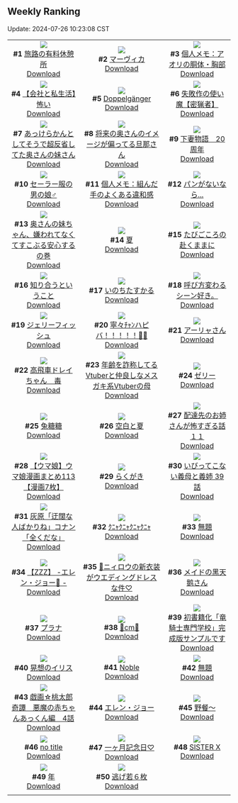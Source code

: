 ## Weekly Ranking
Update: 2024-07-26 10:23:08 CST

|      |      |      |
| :----: | :----: | :----: |
| ![](https://i.pixiv.re/c/240x480/img-master/img/2024/07/19/07/30/01/120658373_p0_master1200.jpg)<br>**#1** [旅路の有料休憩所](https://www.pixiv.net/artworks/120658373)<br>[Download](https://i.pixiv.re/img-original/img/2024/07/19/07/30/01/120658373_p0.jpg) | ![](https://i.pixiv.re/c/240x480/img-master/img/2024/07/18/00/00/22/120624749_p0_master1200.jpg)<br>**#2** [マーヴィカ](https://www.pixiv.net/artworks/120624749)<br>[Download](https://i.pixiv.re/img-original/img/2024/07/18/00/00/22/120624749_p0.jpg) | ![](https://i.pixiv.re/c/240x480/img-master/img/2024/07/18/06/00/10/120630717_p0_master1200.jpg)<br>**#3** [個人メモ：アオリの胴体・胸部](https://www.pixiv.net/artworks/120630717)<br>[Download](https://i.pixiv.re/img-original/img/2024/07/18/06/00/10/120630717_p0.jpg) |
| ![](https://i.pixiv.re/c/240x480/img-master/img/2024/07/19/12/00/12/120661725_p0_master1200.jpg)<br>**#4** [【会社と私生活】怖い](https://www.pixiv.net/artworks/120661725)<br>[Download](https://i.pixiv.re/img-original/img/2024/07/19/12/00/12/120661725_p0.jpg) | ![](https://i.pixiv.re/c/240x480/img-master/img/2024/07/20/00/56/03/120680672_p0_master1200.jpg)<br>**#5** [Doppelgänger](https://www.pixiv.net/artworks/120680672)<br>[Download](https://i.pixiv.re/img-original/img/2024/07/20/00/56/03/120680672_p0.png) | ![](https://i.pixiv.re/c/240x480/img-master/img/2024/07/20/10/52/20/120688999_p0_master1200.jpg)<br>**#6** [失敗作の使い魔【密猟者】](https://www.pixiv.net/artworks/120688999)<br>[Download](https://i.pixiv.re/img-original/img/2024/07/20/10/52/20/120688999_p0.png) |
| ![](https://i.pixiv.re/c/240x480/img-master/img/2024/07/19/00/06/11/120651804_p0_master1200.jpg)<br>**#7** [あっけらかんとしてそうで超反省してた奥さんの妹さん](https://www.pixiv.net/artworks/120651804)<br>[Download](https://i.pixiv.re/img-original/img/2024/07/19/00/06/11/120651804_p0.jpg) | ![](https://i.pixiv.re/c/240x480/img-master/img/2024/07/18/00/28/02/120625211_p0_master1200.jpg)<br>**#8** [将来の奥さんのイメージが偏ってる旦那さん](https://www.pixiv.net/artworks/120625211)<br>[Download](https://i.pixiv.re/img-original/img/2024/07/18/00/28/02/120625211_p0.jpg) | ![](https://i.pixiv.re/c/240x480/img-master/img/2024/07/19/07/31/47/120658411_p0_master1200.jpg)<br>**#9** [下妻物語　20周年](https://www.pixiv.net/artworks/120658411)<br>[Download](https://i.pixiv.re/img-original/img/2024/07/19/07/31/47/120658411_p0.jpg) |
| ![](https://i.pixiv.re/c/240x480/img-master/img/2024/07/18/11/54/20/120635002_p0_master1200.jpg)<br>**#10** [セーラー服の男の娘♂](https://www.pixiv.net/artworks/120635002)<br>[Download](https://i.pixiv.re/img-original/img/2024/07/18/11/54/20/120635002_p0.png) | ![](https://i.pixiv.re/c/240x480/img-master/img/2024/07/20/06/00/11/120684873_p0_master1200.jpg)<br>**#11** [個人メモ：組んだ手のよくある違和感](https://www.pixiv.net/artworks/120684873)<br>[Download](https://i.pixiv.re/img-original/img/2024/07/20/06/00/11/120684873_p0.jpg) | ![](https://i.pixiv.re/c/240x480/img-master/img/2024/07/19/18/00/15/120667845_p0_master1200.jpg)<br>**#12** [パンがないなら...](https://www.pixiv.net/artworks/120667845)<br>[Download](https://i.pixiv.re/img-original/img/2024/07/19/18/00/15/120667845_p0.png) |
| ![](https://i.pixiv.re/c/240x480/img-master/img/2024/07/19/20/07/08/120671220_p0_master1200.jpg)<br>**#13** [奥さんの妹ちゃん、嫌われてなくてすこぶる安心するの巻](https://www.pixiv.net/artworks/120671220)<br>[Download](https://i.pixiv.re/img-original/img/2024/07/19/20/07/08/120671220_p0.jpg) | ![](https://i.pixiv.re/c/240x480/img-master/img/2024/07/19/00/00/08/120651334_p0_master1200.jpg)<br>**#14** [夏](https://www.pixiv.net/artworks/120651334)<br>[Download](https://i.pixiv.re/img-original/img/2024/07/19/00/00/08/120651334_p0.jpg) | ![](https://i.pixiv.re/c/240x480/img-master/img/2024/07/19/18/55/08/120669227_p0_master1200.jpg)<br>**#15** [たびごころの赴くままに](https://www.pixiv.net/artworks/120669227)<br>[Download](https://i.pixiv.re/img-original/img/2024/07/19/18/55/08/120669227_p0.jpg) |
| ![](https://i.pixiv.re/c/240x480/img-master/img/2024/07/20/19/44/29/120700490_p0_master1200.jpg)<br>**#16** [知り合うということ](https://www.pixiv.net/artworks/120700490)<br>[Download](https://i.pixiv.re/img-original/img/2024/07/20/19/44/29/120700490_p0.jpg) | ![](https://i.pixiv.re/c/240x480/img-master/img/2024/07/20/00/00/30/120678617_p0_master1200.jpg)<br>**#17** [いのちたすかる](https://www.pixiv.net/artworks/120678617)<br>[Download](https://i.pixiv.re/img-original/img/2024/07/20/00/00/30/120678617_p0.jpg) | ![](https://i.pixiv.re/c/240x480/img-master/img/2024/07/18/06/48/21/120631090_p0_master1200.jpg)<br>**#18** [呼び方変わるシーン好き。](https://www.pixiv.net/artworks/120631090)<br>[Download](https://i.pixiv.re/img-original/img/2024/07/18/06/48/21/120631090_p0.jpg) |
| ![](https://i.pixiv.re/c/240x480/img-master/img/2024/07/18/20/30/05/120644799_p0_master1200.jpg)<br>**#19** [ジェリーフィッシュ](https://www.pixiv.net/artworks/120644799)<br>[Download](https://i.pixiv.re/img-original/img/2024/07/18/20/30/05/120644799_p0.png) | ![](https://i.pixiv.re/c/240x480/img-master/img/2024/07/20/00/00/01/120678469_p0_master1200.jpg)<br>**#20** [寧々ﾁｬﾝハピバ！！！！！🎂🎉](https://www.pixiv.net/artworks/120678469)<br>[Download](https://i.pixiv.re/img-original/img/2024/07/20/00/00/01/120678469_p0.jpg) | ![](https://i.pixiv.re/c/240x480/img-master/img/2024/07/19/00/02/41/120651659_p0_master1200.jpg)<br>**#21** [アーリャさん](https://www.pixiv.net/artworks/120651659)<br>[Download](https://i.pixiv.re/img-original/img/2024/07/19/00/02/41/120651659_p0.png) |
| ![](https://i.pixiv.re/c/240x480/img-master/img/2024/07/18/09/11/00/120632866_p0_master1200.jpg)<br>**#22** [高飛車ドレイちゃん　毒](https://www.pixiv.net/artworks/120632866)<br>[Download](https://i.pixiv.re/img-original/img/2024/07/18/09/11/00/120632866_p0.png) | ![](https://i.pixiv.re/c/240x480/img-master/img/2024/07/19/21/08/16/120673010_p0_master1200.jpg)<br>**#23** [年齢を詐称してるVtuberと仲良しなメスガキ系Vtuberの母](https://www.pixiv.net/artworks/120673010)<br>[Download](https://i.pixiv.re/img-original/img/2024/07/19/21/08/16/120673010_p0.png) | ![](https://i.pixiv.re/c/240x480/img-master/img/2024/07/19/20/30/03/120671825_p0_master1200.jpg)<br>**#24** [ゼリー](https://www.pixiv.net/artworks/120671825)<br>[Download](https://i.pixiv.re/img-original/img/2024/07/19/20/30/03/120671825_p0.png) |
| ![](https://i.pixiv.re/c/240x480/img-master/img/2024/07/19/18/03/10/120668043_p0_master1200.jpg)<br>**#25** [兔糖糖](https://www.pixiv.net/artworks/120668043)<br>[Download](https://i.pixiv.re/img-original/img/2024/07/19/18/03/10/120668043_p0.jpg) | ![](https://i.pixiv.re/c/240x480/img-master/img/2024/07/19/19/30/12/120670172_p0_master1200.jpg)<br>**#26** [空白と夏](https://www.pixiv.net/artworks/120670172)<br>[Download](https://i.pixiv.re/img-original/img/2024/07/19/19/30/12/120670172_p0.png) | ![](https://i.pixiv.re/c/240x480/img-master/img/2024/07/18/12/00/36/120635204_p0_master1200.jpg)<br>**#27** [配達先のお姉さんが怖すぎる話１１](https://www.pixiv.net/artworks/120635204)<br>[Download](https://i.pixiv.re/img-original/img/2024/07/18/12/00/36/120635204_p0.jpg) |
| ![](https://i.pixiv.re/c/240x480/img-master/img/2024/07/19/00/43/58/120652920_p0_master1200.jpg)<br>**#28** [【ウマ娘】ウマ娘漫画まとめ113【漫画7枚】](https://www.pixiv.net/artworks/120652920)<br>[Download](https://i.pixiv.re/img-original/img/2024/07/19/00/43/58/120652920_p0.jpg) | ![](https://i.pixiv.re/c/240x480/img-master/img/2024/07/19/00/55/27/120653168_p0_master1200.jpg)<br>**#29** [らくがき](https://www.pixiv.net/artworks/120653168)<br>[Download](https://i.pixiv.re/img-original/img/2024/07/19/00/55/27/120653168_p0.jpg) | ![](https://i.pixiv.re/c/240x480/img-master/img/2024/07/20/00/05/59/120679121_p0_master1200.jpg)<br>**#30** [いびってこない義母と義姉  39話](https://www.pixiv.net/artworks/120679121)<br>[Download](https://i.pixiv.re/img-original/img/2024/07/20/00/05/59/120679121_p0.jpg) |
| ![](https://i.pixiv.re/c/240x480/img-master/img/2024/07/19/17/45/31/120667514_p0_master1200.jpg)<br>**#31** [灰原「迂闊な人ばかりね」コナン「全くだな」](https://www.pixiv.net/artworks/120667514)<br>[Download](https://i.pixiv.re/img-original/img/2024/07/19/17/45/31/120667514_p0.jpg) | ![](https://i.pixiv.re/c/240x480/img-master/img/2024/07/18/23/46/02/120650909_master1200.jpg)<br>**#32** [ｸﾆｬｸﾆｬｸﾆｬｸﾆｬ](https://www.pixiv.net/artworks/120650909)<br>[Download](https://www.pixiv.net/artworks/120650909) | ![](https://i.pixiv.re/c/240x480/img-master/img/2024/07/20/02/43/51/120682712_p0_master1200.jpg)<br>**#33** [無題](https://www.pixiv.net/artworks/120682712)<br>[Download](https://i.pixiv.re/img-original/img/2024/07/20/02/43/51/120682712_p0.jpg) |
| ![](https://i.pixiv.re/c/240x480/img-master/img/2024/07/19/17/30/04/120667198_p0_master1200.jpg)<br>**#34** [【ZZZ】 -エレン・ジョー🦈 -](https://www.pixiv.net/artworks/120667198)<br>[Download](https://i.pixiv.re/img-original/img/2024/07/19/17/30/04/120667198_p0.jpg) | ![](https://i.pixiv.re/c/240x480/img-master/img/2024/07/18/00/01/03/120624882_p0_master1200.jpg)<br>**#35** [🙂ニィロウの新衣装がウエディングドレスな件♡](https://www.pixiv.net/artworks/120624882)<br>[Download](https://i.pixiv.re/img-original/img/2024/07/18/00/01/03/120624882_p0.jpg) | ![](https://i.pixiv.re/c/240x480/img-master/img/2024/07/19/18/00/09/120667816_p0_master1200.jpg)<br>**#36** [メイドの黑天鹅さん](https://www.pixiv.net/artworks/120667816)<br>[Download](https://i.pixiv.re/img-original/img/2024/07/19/18/00/09/120667816_p0.jpg) |
| ![](https://i.pixiv.re/c/240x480/img-master/img/2024/07/18/00/00/24/120624756_p0_master1200.jpg)<br>**#37** [プラナ](https://www.pixiv.net/artworks/120624756)<br>[Download](https://i.pixiv.re/img-original/img/2024/07/18/00/00/24/120624756_p0.jpg) | ![](https://i.pixiv.re/c/240x480/img-master/img/2024/07/19/21/34/10/120673766_p0_master1200.jpg)<br>**#38** [🔹cm🔹](https://www.pixiv.net/artworks/120673766)<br>[Download](https://i.pixiv.re/img-original/img/2024/07/19/21/34/10/120673766_p0.png) | ![](https://i.pixiv.re/c/240x480/img-master/img/2024/07/19/13/27/26/120663074_p0_master1200.jpg)<br>**#39** [初書籍化「竜騎士専門学校」完成版サンプルです](https://www.pixiv.net/artworks/120663074)<br>[Download](https://i.pixiv.re/img-original/img/2024/07/19/13/27/26/120663074_p0.jpg) |
| ![](https://i.pixiv.re/c/240x480/img-master/img/2024/07/19/00/00/31/120651448_p0_master1200.jpg)<br>**#40** [晃想のイリス](https://www.pixiv.net/artworks/120651448)<br>[Download](https://i.pixiv.re/img-original/img/2024/07/19/00/00/31/120651448_p0.jpg) | ![](https://i.pixiv.re/c/240x480/img-master/img/2024/07/19/00/00/03/120651309_p0_master1200.jpg)<br>**#41** [Noble](https://www.pixiv.net/artworks/120651309)<br>[Download](https://i.pixiv.re/img-original/img/2024/07/19/00/00/03/120651309_p0.jpg) | ![](https://i.pixiv.re/c/240x480/img-master/img/2024/07/18/21/00/59/120645705_p0_master1200.jpg)<br>**#42** [無題](https://www.pixiv.net/artworks/120645705)<br>[Download](https://i.pixiv.re/img-original/img/2024/07/18/21/00/59/120645705_p0.png) |
| ![](https://i.pixiv.re/c/240x480/img-master/img/2024/07/20/00/35/51/120680106_p0_master1200.jpg)<br>**#43** [戯画☆桃太郎奇譚　悪魔の赤ちゃんあっくん編　4話](https://www.pixiv.net/artworks/120680106)<br>[Download](https://i.pixiv.re/img-original/img/2024/07/20/00/35/51/120680106_p0.jpg) | ![](https://i.pixiv.re/c/240x480/img-master/img/2024/07/18/18/27/23/120641712_p0_master1200.jpg)<br>**#44** [エレン・ジョー](https://www.pixiv.net/artworks/120641712)<br>[Download](https://i.pixiv.re/img-original/img/2024/07/18/18/27/23/120641712_p0.png) | ![](https://i.pixiv.re/c/240x480/img-master/img/2024/07/19/14/27/00/120664009_p0_master1200.jpg)<br>**#45** [野餐～](https://www.pixiv.net/artworks/120664009)<br>[Download](https://i.pixiv.re/img-original/img/2024/07/19/14/27/00/120664009_p0.jpg) |
| ![](https://i.pixiv.re/c/240x480/img-master/img/2024/07/19/23/07/42/120676842_p0_master1200.jpg)<br>**#46** [no title](https://www.pixiv.net/artworks/120676842)<br>[Download](https://i.pixiv.re/img-original/img/2024/07/19/23/07/42/120676842_p0.jpg) | ![](https://i.pixiv.re/c/240x480/img-master/img/2024/07/18/00/00/44/120624840_p0_master1200.jpg)<br>**#47** [一ヶ月記念日♡](https://www.pixiv.net/artworks/120624840)<br>[Download](https://i.pixiv.re/img-original/img/2024/07/18/00/00/44/120624840_p0.jpg) | ![](https://i.pixiv.re/c/240x480/img-master/img/2024/07/19/15/25/14/120664908_p0_master1200.jpg)<br>**#48** [SISTER X](https://www.pixiv.net/artworks/120664908)<br>[Download](https://i.pixiv.re/img-original/img/2024/07/19/15/25/14/120664908_p0.jpg) |
| ![](https://i.pixiv.re/c/240x480/img-master/img/2024/07/19/18/00/10/120667820_p0_master1200.jpg)<br>**#49** [年](https://www.pixiv.net/artworks/120667820)<br>[Download](https://i.pixiv.re/img-original/img/2024/07/19/18/00/10/120667820_p0.jpg) | ![](https://i.pixiv.re/c/240x480/img-master/img/2024/07/20/20/05/42/120701195_p0_master1200.jpg)<br>**#50** [逃げ若６枚](https://www.pixiv.net/artworks/120701195)<br>[Download](https://i.pixiv.re/img-original/img/2024/07/20/20/05/42/120701195_p0.jpg) |
|      |
